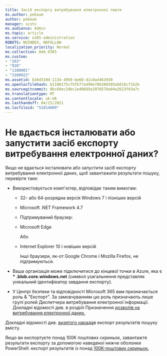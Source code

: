 ```yaml
---
title: Засіб експорту витребування електронної пошти
ms.author: pebaum
author: pebaum
manager: scotv
ms.audience: Admin
ms.topic: article
ms.service: o365-administration
ROBOTS: NOINDEX, NOFOLLOW
localization_priority: Normal
ms.collection: Adm_O365
ms.custom:
- "263"
- "928"
- "1100001"
- "3100022"
ms.assetid: b16d310d-1134-4959-be68-d1c0ad463930
ms.openlocfilehash: b1100175c75fb77a499e706380305eb016cf1b2b
ms.sourcegitcommit: 8bc60ec34bc1e40685e3976576e04a2623f63a7c
ms.translationtype: MT
ms.contentlocale: uk-UA
ms.lasthandoff: 04/15/2021
ms.locfileid: "51814609"
---
```

# <a name="cant-install-or-run-the-ediscovery-export-tool"></a>Не вдається інсталювати або запустити засіб експорту витребування електронної даних?

Якщо не вдається інсталювати або запустити засіб експорту витребування електронної даних, щоб завантажити результати пошуку, перевірте таке:
  
- Використовується комп'ютер, відповідає таким вимогам:

  - 32- або 64-розрядна версія Windows 7 і пізніших версій

  - Microsoft .NET Framework 4.7

  - Підтримуваний браузер:

  - Microsoft Edge

    Або

  - Internet Explorer 10 і новіших версій

    Інші браузери, як-от Google Chrome і Mozilla Firefox, не підтримуються.

- Ваша організація може підключитися до кінцевої точки в Azure, яка є **\* .blob.core.windows.net** (символ узагальнення представляє унікальний ідентифікатор завдання експорту).

- У Центрі безпеки та відповідності Microsoft 365 вам призначається роль &amp; "Експорт". За замовчуванням цю роль призначають лише групі ролей Диспетчера витребування електронної інформації. Докладні відомості див. в розділі Призначення [дозволів на витребування електронної даних.](https://docs.microsoft.com/microsoft-365/compliance/assign-ediscovery-permissions)

Докладні відомості див. [визятого нарада](https://docs.microsoft.com/microsoft-365/compliance/export-search-results)в експорт результатів пошуку вмісту.

Якщо ви експортуєте понад 100K поштових скриньок, завантажте результати експорту за допомогою наведеної нижче оболонки PowerShell: експорт результатів із понад [100K-поштових скриньок.](https://docs.microsoft.com/microsoft-365/compliance/export-search-results?view=o365-worldwide%23exporting-results-from-more-than-100000-mailboxes)